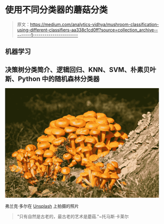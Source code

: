 # 使用不同分类器的蘑菇分类

> 原文：<https://medium.com/analytics-vidhya/mushroom-classification-using-different-classifiers-aa338c1cd0ff?source=collection_archive---------1----------------------->

## 机器学习

## 决策树分类简介、逻辑回归、KNN、SVM、朴素贝叶斯、Python 中的随机森林分类器

![](img/74b48a8bd68387f54324a1373b2b86b3.png)

弗兰克·多尔在 [Unsplash](https://unsplash.com?utm_source=medium&utm_medium=referral) 上拍摄的照片

> "只有自然是古老的，最古老的艺术是蘑菇."~托马斯·卡莱尔